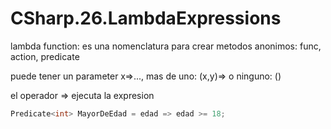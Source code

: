 # CSharp.26.LambdaExpressions

lambda function: es una nomenclatura para crear metodos anonimos: func, action, predicate

puede tener un parameter x=>..., mas de uno: (x,y)=> o ninguno: ()

el operador => ejecuta la expresion

```csharp
Predicate<int> MayorDeEdad = edad => edad >= 18;
```
